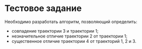 # Тестовое задание

Необходимо разработать алгоритм, позволяющий определить:
* совпадение траектории 3 и траектории 1;
* незначительное отличие траектории 2 от траектории 1;
* существенное отличие траектории 4 от траекторий 1, 2 и 3.
